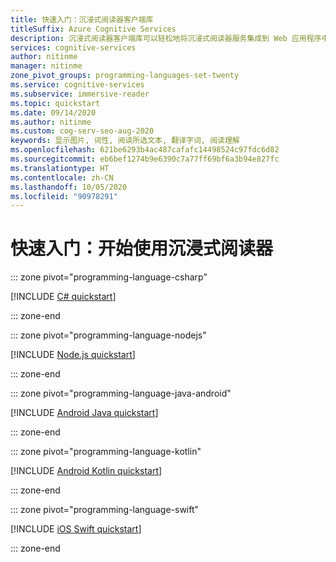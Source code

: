 ```yaml
---
title: 快速入门：沉浸式阅读器客户端库
titleSuffix: Azure Cognitive Services
description: 沉浸式阅读器客户端库可以轻松地将沉浸式阅读器服务集成到 Web 应用程序中，可帮助提高阅读理解力。 在本快速入门中，你将了解如何使用沉浸式阅读器进行文本选择、识别语音部件、朗读所选文本、翻译等等。
services: cognitive-services
author: nitinme
manager: nitinme
zone_pivot_groups: programming-languages-set-twenty
ms.service: cognitive-services
ms.subservice: immersive-reader
ms.topic: quickstart
ms.date: 09/14/2020
ms.author: nitinme
ms.custom: cog-serv-seo-aug-2020
keywords: 显示图片, 词性, 阅读所选文本, 翻译字词, 阅读理解
ms.openlocfilehash: 621be6293b4ac487cafafc14498524c97fdc6d82
ms.sourcegitcommit: eb6bef1274b9e6390c7a77ff69bf6a3b94e827fc
ms.translationtype: HT
ms.contentlocale: zh-CN
ms.lasthandoff: 10/05/2020
ms.locfileid: "90978291"
---
```

# <a name="quickstart-get-started-with-immersive-reader"></a>快速入门：开始使用沉浸式阅读器

::: zone pivot="programming-language-csharp"

[!INCLUDE [C# quickstart](../includes/quickstarts/immersive-reader-client-library-csharp.md)]

::: zone-end

::: zone pivot="programming-language-nodejs"

[!INCLUDE [Node.js quickstart](../includes/quickstarts/immersive-reader-client-library-nodejs.md)]

::: zone-end

::: zone pivot="programming-language-java-android"

[!INCLUDE [Android Java quickstart](../includes/quickstarts/immersive-reader-client-library-java-android.md)]

::: zone-end

::: zone pivot="programming-language-kotlin"

[!INCLUDE [Android Kotlin quickstart](../includes/quickstarts/immersive-reader-client-library-kotlin.md)]

::: zone-end

::: zone pivot="programming-language-swift"

[!INCLUDE [iOS Swift quickstart](../includes/quickstarts/immersive-reader-client-library-swift.md)]

::: zone-end
